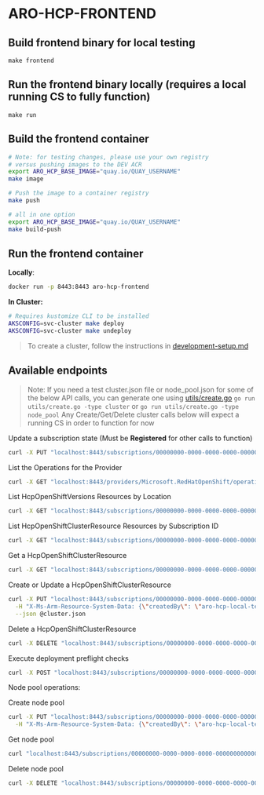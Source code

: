 # ARO-HCP-FRONTEND

## Build frontend binary for local testing
```
make frontend
```

## Run the frontend binary locally (requires a local running CS to fully function)
```
make run
```

## Build the frontend container
```bash
# Note: for testing changes, please use your own registry
# versus pushing images to the DEV ACR
export ARO_HCP_BASE_IMAGE="quay.io/QUAY_USERNAME"
make image

# Push the image to a container registry
make push

# all in one option
export ARO_HCP_BASE_IMAGE="quay.io/QUAY_USERNAME"
make build-push
```

## Run the frontend container

**Locally**:
```bash
docker run -p 8443:8443 aro-hcp-frontend
```

**In Cluster:**
```bash
# Requires kustomize CLI to be installed
AKSCONFIG=svc-cluster make deploy
AKSCONFIG=svc-cluster make undeploy
```

> To create a cluster, follow the instructions in [development-setup.md](../dev-infrastructure/docs/development-setup.md)

## Available endpoints

> Note: If you need a test cluster.json file or node_pool.json for some of the below API calls, you can generate one using [utils/create.go](./utils/create.go)
> `go run utils/create.go -type cluster`
> or
> `go run utils/create.go -type node_pool`
> Any Create/Get/Delete cluster calls below will expect a running CS in order to function for now



Update a subscription state (Must be **Registered** for other calls to function)
```bash
curl -X PUT "localhost:8443/subscriptions/00000000-0000-0000-0000-000000000000?api-version=2.0" --json '{"state":"Registered", "registrationDate": "now", "properties": { "tenantId": "00000000-0000-0000-0000-000000000000"}}'
```

List the Operations for the Provider
```bash
curl -X GET "localhost:8443/providers/Microsoft.RedHatOpenShift/operations?api-version=2024-06-10-preview"
```

List HcpOpenShiftVersions Resources by Location

```bash
curl -X GET "localhost:8443/subscriptions/00000000-0000-0000-0000-000000000000/locations/YOUR_LOCATION/providers/Microsoft.RedHatOpenShift/hcpOpenShiftVersions?api-version=2024-06-10-preview"
```

List HcpOpenShiftClusterResource Resources by Subscription ID
```bash
curl -X GET "localhost:8443/subscriptions/00000000-0000-0000-0000-000000000000/providers/Microsoft.RedHatOpenShift/hcpOpenShiftClusters?api-version=2024-06-10-preview"
```

Get a HcpOpenShiftClusterResource
```bash
curl -X GET "localhost:8443/subscriptions/00000000-0000-0000-0000-000000000000/resourceGroups/dev-test-rg/providers/Microsoft.RedHatOpenShift/hcpOpenShiftClusters/dev-test-cluster?api-version=2024-06-10-preview"
```

Create or Update a HcpOpenShiftClusterResource
```bash
curl -X PUT "localhost:8443/subscriptions/00000000-0000-0000-0000-000000000000/resourceGroups/dev-test-rg/providers/Microsoft.RedHatOpenShift/hcpOpenShiftClusters/dev-test-cluster?api-version=2024-06-10-preview" \
  -H "X-Ms-Arm-Resource-System-Data: {\"createdBy\": \"aro-hcp-local-testing\", \"createdByType\": \"User\", \"createdAt\": \"2024-06-06T19:26:56+00:00\"}" \
  --json @cluster.json
```

Delete a HcpOpenShiftClusterResource
```bash
curl -X DELETE "localhost:8443/subscriptions/00000000-0000-0000-0000-000000000000/resourceGroups/dev-test-rg/providers/Microsoft.RedHatOpenShift/hcpOpenShiftClusters/dev-test-cluster?api-version=2024-06-10-preview"
```

Execute deployment preflight checks
```bash
curl -X POST "localhost:8443/subscriptions/00000000-0000-0000-0000-000000000000/resourceGroups/dev-test-rg/providers/Microsoft.RedHatOpenShift/deployments/YOUR_DEPLOYMENT_NAME/preflight?api-version=2020-06-01" --json preflight.json
```

Node pool operations:

Create node pool
```bash
curl -X PUT "localhost:8443/subscriptions/00000000-0000-0000-0000-000000000000/resourceGroups/dev-test-rg/providers/Microsoft.RedHatOpenShift/hcpOpenShiftClusters/dev-test-cluster/nodePools/dev-nodepool?api-version=2024-06-10-preview" \
  -H "X-Ms-Arm-Resource-System-Data: {\"createdBy\": \"aro-hcp-local-testing\", \"createdByType\": \"User\", \"createdAt\": \"2024-06-06T19:26:56+00:00\"}" --json @node_pool.json
```

Get node pool
```bash
curl "localhost:8443/subscriptions/00000000-0000-0000-0000-000000000000/resourceGroups/dev-test-rg/providers/Microsoft.RedHatOpenShift/hcpOpenShiftClusters/dev-test-cluster/nodePools/dev-nodepool?api-version=2024-06-10-preview"
```

Delete node pool
```bash
curl -X DELETE "localhost:8443/subscriptions/00000000-0000-0000-0000-000000000000/resourceGroups/dev-test-rg/providers/Microsoft.RedHatOpenShift/hcpOpenShiftClusters/dev-test-cluster/nodePools/dev-nodepool?api-version=2024-06-10-preview"
```
